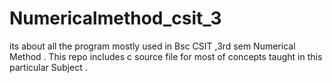 # Numericalmethod_csit_3
its about all the program mostly used in Bsc CSIT ,3rd sem Numerical Method .
This repo includes c source file for most of concepts taught in this particular Subject .
